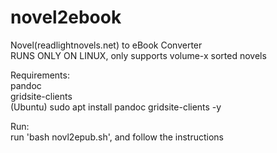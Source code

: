 # novel2ebook</br >
Novel(readlightnovels.net) to eBook Converter</br >
RUNS ONLY ON LINUX, only supports volume-x sorted novels</br >

Requirements:</br >
pandoc</br >
gridsite-clients</br >
(Ubuntu) sudo apt install pandoc gridsite-clients -y</br >

Run:</br >
run 'bash novl2epub.sh', and follow the instructions